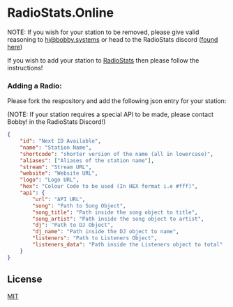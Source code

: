 # RadioStats.Online

NOTE: If you wish for your station to be removed, please give valid reasoning to hi@bobby.systems or head to the RadioStats discord ([found here](https://radiostats.online/discord))

If you wish to add your station to [RadioStats](https://radiostats.online) then please follow the instructions!

### Adding a Radio:

Please fork the respository and add the following json entry for your station:

(NOTE: If your station requires a special API to be made, please contact Bobby! in the RadioStats Discord!)

```json
{
	"id": "Next ID Available",
	"name": "Station Name",
	"shortcode": "shorter version of the name (all in lowercase)",
	"aliases": ["Aliases of the station name"],
	"stream": "Stream URL",
	"website": "Website URL",
	"logo": "Logo URL",
	"hex": "Colour Code to be used (In HEX format i.e #fff)",
	"api": {
		"url": "API URL",
		"song": "Path to Song Object",
		"song_title": "Path inside the song object to title",
		"song_artist": "Path inside the song object to artist",
		"dj": "Path to DJ Object",
		"dj_name": "Path inside the DJ object to name",
		"listeners": "Path to Listeners Object",
		"listeners_data": "Path inside the Listeners object to total"
	}
}
```

## License
[MIT](https://choosealicense.com/licenses/mit/)
